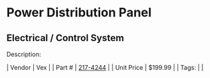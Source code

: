 # Power Distribution Panel
## Electrical / Control System
Description: 	 

| Vendor | Vex | 
| Part # | [217-4244](http://www.vexrobotics.com/217-4244.html) | 
| Unit Price | $199.99 | 
| Tags: |  | 
